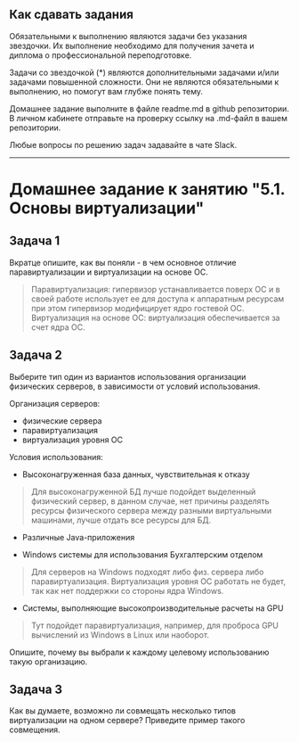 ## Как сдавать задания

Обязательными к выполнению являются задачи без указания звездочки. Их выполнение необходимо для получения зачета и диплома о профессиональной переподготовке.

Задачи со звездочкой (*) являются дополнительными задачами и/или задачами повышенной сложности. Они не являются обязательными к выполнению, но помогут вам глубже понять тему.

Домашнее задание выполните в файле readme.md в github репозитории. В личном кабинете отправьте на проверку ссылку на .md-файл в вашем репозитории.

Любые вопросы по решению задач задавайте в чате Slack.

---


# Домашнее задание к занятию "5.1. Основы виртуализации"

## Задача 1

Вкратце опишите, как вы поняли - в чем основное отличие паравиртуализации и виртуализации на основе ОС.
> Паравиртуализация: гипервизор устанавливается поверх ОС и в своей работе использует ее для доступа к аппаратным ресурсам при этом гипервизор модифицирует ядро гостевой ОС. 
> Виртуализация на основе ОС: виртуализация обеспечивается за счет ядра ОС.

## Задача 2

Выберите тип один из вариантов использования организации физических серверов, 
в зависимости от условий использования.

Организация серверов:
- физические сервера
- паравиртуализация
- виртуализация уровня ОС

Условия использования:

- Высоконагруженная база данных, чувствительная к отказу
> Для высоконагруженной БД лучше подойдет выделенный физический сервер, в данном случае, нет причины разделять ресурсы физического сервера между разными виртуальными машинами, лучше отдать все ресурсы для БД.
- Различные Java-приложения
>
- Windows системы для использования Бухгалтерским отделом 
> Для серверов на Windows подходят либо физ. сервера либо паравиртуализация. Виртуализация уровня ОС работать не будет, так как нет поддержки со стороны ядра Windows.
- Системы, выполняющие высокопроизводительные расчеты на GPU
> Тут подойдет паравиртуализация, например, для проброса GPU вычислений из Windows в Linux или наоборот.

Опишите, почему вы выбрали к каждому целевому использованию такую организацию.
## Задача 3

Как вы думаете, возможно ли совмещать несколько типов виртуализации на одном сервере?
Приведите пример такого совмещения.
